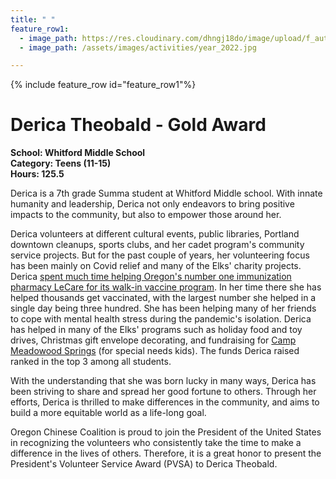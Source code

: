 ```yaml
---
title: " "
feature_row1:
  - image_path: https://res.cloudinary.com/dhngj18do/image/upload/f_auto,q_auto/v1/images/pvsa/2022_Derica_Theobald
  - image_path: /assets/images/activities/year_2022.jpg

---
```


{% include feature_row id="feature_row1"%}

# Derica Theobald - Gold Award

**School: Whitford Middle School**  
**Category: Teens (11-15)**  
**Hours: 125.5**  

Derica is a 7th grade Summa student at Whitford Middle school.  With innate humanity and leadership, Derica not only endeavors to bring positive impacts to the community, but also to empower those around her.  

Derica volunteers at different cultural events, public libraries, Portland downtown cleanups, sports clubs, and her cadet program's community service projects.  But for the past couple of years, her volunteering focus has been mainly on Covid relief and many of the Elks' charity projects.  Derica [spent much time helping Oregon's number one immunization pharmacy LeCare for its walk-in vaccine program](https://www.pdxmonthly.com/health-and-wellness/2022/10/lecare-pharmacy-portland-covid-vaccine-booster).  In her time there she has helped thousands get vaccinated, with the largest number she helped in a single day being three hundred.  She has been helping many of her friends to cope with mental health stress during the pandemic's isolation.  Derica has helped in many of the Elks' programs such as holiday food and toy drives, Christmas gift envelope decorating, and fundraising for [Camp Meadowood Springs](https://www.meadowoodsprings.org/) (for special needs kids).  The funds Derica raised ranked in the top 3 among all students.  

With the understanding that she was born lucky in many ways, Derica has been striving to share and spread her good fortune to others.  Through her efforts, Derica is thrilled to make differences in the community, and aims to build a more equitable world as a life-long goal.

Oregon Chinese Coalition is proud to join the President of the United States in recognizing the volunteers who consistently take the time to make a difference in the lives of others. Therefore, it is a great honor to present the President's Volunteer Service Award (PVSA) to Derica Theobald.
